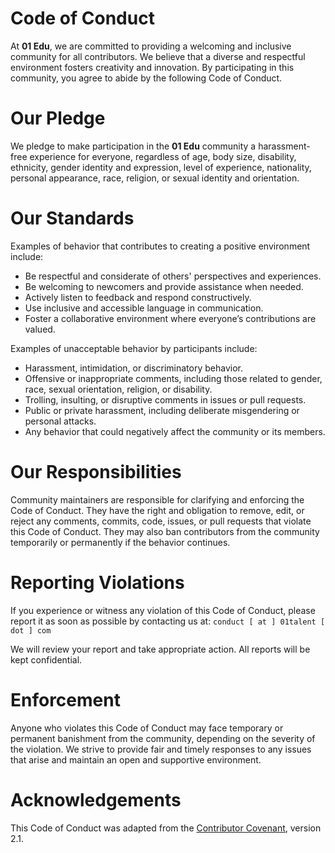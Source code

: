# Code of Conduct

At **01 Edu**, we are committed to providing a welcoming and inclusive community for all contributors. We believe that a diverse and respectful environment fosters creativity and innovation. By participating in this community, you agree to abide by the following Code of Conduct.

# Our Pledge

We pledge to make participation in the **01 Edu** community a harassment-free experience for everyone, regardless of age, body size, disability, ethnicity, gender identity and expression, level of experience, nationality, personal appearance, race, religion, or sexual identity and orientation.

# Our Standards

Examples of behavior that contributes to creating a positive environment include:

- Be respectful and considerate of others' perspectives and experiences.
- Be welcoming to newcomers and provide assistance when needed.
- Actively listen to feedback and respond constructively.
- Use inclusive and accessible language in communication.
- Foster a collaborative environment where everyone’s contributions are valued.

Examples of unacceptable behavior by participants include:

- Harassment, intimidation, or discriminatory behavior.
- Offensive or inappropriate comments, including those related to gender, race, sexual orientation, religion, or disability.
- Trolling, insulting, or disruptive comments in issues or pull requests.
- Public or private harassment, including deliberate misgendering or personal attacks.
- Any behavior that could negatively affect the community or its members.

# Our Responsibilities

Community maintainers are responsible for clarifying and enforcing the Code of Conduct. They have the right and obligation to remove, edit, or reject any comments, commits, code, issues, or pull requests that violate this Code of Conduct. They may also ban contributors from the community temporarily or permanently if the behavior continues.

# Reporting Violations

If you experience or witness any violation of this Code of Conduct, please report it as soon as possible by contacting us at:
`conduct [ at ] 01talent [ dot ] com`

We will review your report and take appropriate action. All reports will be kept confidential.

# Enforcement

Anyone who violates this Code of Conduct may face temporary or permanent banishment from the community, depending on the severity of the violation. We strive to provide fair and timely responses to any issues that arise and maintain an open and supportive environment.

# Acknowledgements

This Code of Conduct was adapted from the [Contributor Covenant](https://www.contributor-covenant.org/), version 2.1.
